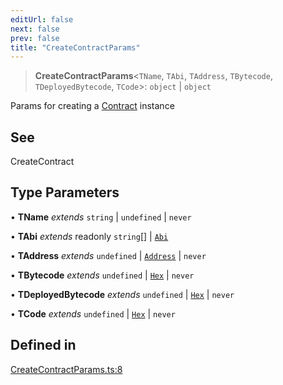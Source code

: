 ```yaml
---
editUrl: false
next: false
prev: false
title: "CreateContractParams"
---
```


> **CreateContractParams**\<`TName`, `TAbi`, `TAddress`, `TBytecode`, `TDeployedBytecode`, `TCode`\>: `object` \| `object`

Params for creating a [Contract](../../../../../../../../reference/tevm/contract/type-aliases/contract) instance

## See

CreateContract

## Type Parameters

• **TName** *extends* `string` \| `undefined` \| `never`

• **TAbi** *extends* readonly `string`[] \| [`Abi`](/reference/tevm/utils/type-aliases/abi/)

• **TAddress** *extends* `undefined` \| [`Address`](/reference/tevm/utils/type-aliases/address/) \| `never`

• **TBytecode** *extends* `undefined` \| [`Hex`](/reference/tevm/utils/type-aliases/hex/) \| `never`

• **TDeployedBytecode** *extends* `undefined` \| [`Hex`](/reference/tevm/utils/type-aliases/hex/) \| `never`

• **TCode** *extends* `undefined` \| [`Hex`](/reference/tevm/utils/type-aliases/hex/) \| `never`

## Defined in

[CreateContractParams.ts:8](https://github.com/qbzzt/tevm-monorepo/blob/main/packages/contract/src/CreateContractParams.ts#L8)
